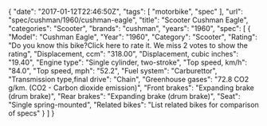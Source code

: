 {
    "date": "2017-01-12T22:46:50Z",
    "tags": [
        "motorbike",
        "spec"
    ],
    "url": "spec\/cushman\/1960\/cushman-eagle",
    "title": "Scooter Cushman Eagle",
    "categories": "Scooter",
    "brands": "cushman",
    "years": "1960",
    "spec": [
        {
            "Model": "Cushman Eagle",
            "Year": "1960",
            "Category": "Scooter",
            "Rating": "Do you know this bike?Click here to rate it. We miss 2 votes to show the rating",
            "Displacement, ccm": "318.00",
            "Displacement, cubic inches": "19.40",
            "Engine type": "Single cylinder, two-stroke",
            "Top speed, km\/h": "84.0",
            "Top speed, mph": "52.2",
            "Fuel system": "Carburettor",
            "Transmission type,final drive": "Chain",
            "Greenhouse gases": "72.8 CO2 g\/km. (CO2 - Carbon dioxide emission)",
            "Front brakes": "Expanding brake (drum brake)",
            "Rear brakes": "Expanding brake (drum brake)",
            "Seat": "Single spring-mounted",
            "Related bikes": "List related bikes for comparison of specs"
        }
    ]
}